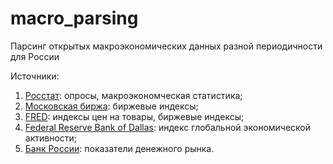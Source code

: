 # macro_parsing
Парсинг открытых макроэкономических данных разной периодичности для России

 Источники:
 1. [Росстат](https://rosstat.gov.ru/): опросы, макроэкономческая статистика;
 2. [Московская биржа](https://moex.com/): биржевые индексы;
 3. [FRED](https://fred.stlouisfed.org/): индексы цен на товары, биржевые индексы;
 4. [Federal Reserve Bank of Dallas](https://www.dallasfed.org/research/igrea): индекс глобальной экономической активности;
 5. [Банк России](http://cbr.ru/): показатели денежного рынка. 
